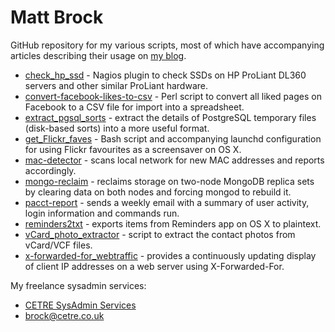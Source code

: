 # Matt Brock

GitHub repository for my various scripts, most of which have accompanying articles describing their usage on [my blog](http://blog.mattbrock.co.uk).

* [check_hp_ssd](../../tree/master/check_hp_ssd) - Nagios plugin to check SSDs on HP ProLiant DL360 servers and other similar ProLiant hardware.
* [convert-facebook-likes-to-csv](../../tree/master/convert-facebook-likes-to-csv) - Perl script to convert all liked pages on Facebook to a CSV file for import into a spreadsheet.
* [extract_pgsql_sorts](../../tree/master/extract_pgsql_sorts) - extract the details of PostgreSQL temporary files (disk-based sorts) into a more useful format.
* [get_Flickr_faves](../../tree/master/get_Flickr_faves) - Bash script and accompanying launchd configuration for using Flickr favourites as a screensaver on OS X.
* [mac-detector](../../tree/master/mac-detector) - scans local network for new MAC addresses and reports accordingly.
* [mongo-reclaim](../../tree/master/mongo-reclaim) - reclaims storage on two-node MongoDB replica sets by clearing data on both nodes and forcing mongod to rebuild it.
* [pacct-report](../../tree/master/pacct-report) - sends a weekly email with a summary of user activity, login information and commands run.
* [reminders2txt](../../tree/master/reminders2txt) - exports items from Reminders app on OS X to plaintext.
* [vCard_photo_extractor](../../tree/master/vCard_photo_extractor) - script to extract the contact photos from vCard/VCF files.
* [x-forwarded-for_webtraffic](../../tree/master/x-forwarded-for_webtraffic) - provides a continuously updating display of client IP addresses on a web server using X-Forwarded-For.

My freelance sysadmin services:

* [CETRE SysAdmin Services](https://cetre.co.uk/sysadmin.html)
* [brock@cetre.co.uk](mailto:brock@cetre.co.uk)
